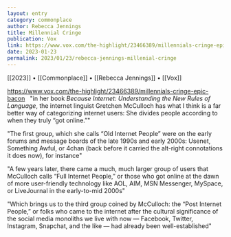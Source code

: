 ```yaml
---
layout: entry
category: commonplace
author: Rebecca Jennings
title: Millennial Cringe
publication: Vox
link: https://www.vox.com/the-highlight/23466389/millennials-cringe-epic-bacon
date: 2023-01-23
permalink: 2023/01/23/rebecca-jennings-millenial-cringe
---
```


[[2023]] • [[Commonplace]] • [[Rebecca Jennings]] • [[Vox]]

https://www.vox.com/the-highlight/23466389/millennials-cringe-epic-bacon
 
"in her book *Because Internet: Understanding the New Rules of Language*, the internet linguist Gretchen McCulloch has what I think is a far better way of categorizing internet users: She divides people according to when they truly “got online.”"

"The first group, which she calls “Old Internet People” were on the early forums and message boards of the late 1990s and early 2000s: Usenet, Something Awful, or 4chan (back before it carried the alt-right connotations it does now), for instance"

"A few years later, there came a much, much larger group of users that McCulloch calls “Full Internet People,” or those who got online at the dawn of more user-friendly technology like AOL, AIM, MSN Messenger, MySpace, or LiveJournal in the early-to-mid 2000s"

"Which brings us to the third group coined by McCulloch: the “Post Internet People,” or folks who came to the internet after the cultural significance of the social media monoliths we live with now — Facebook, Twitter, Instagram, Snapchat, and the like — had already been well-established"
